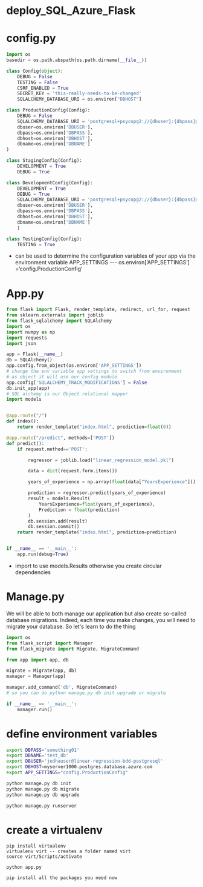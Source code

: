 # deploy_SQL_Azure_Flask

# config.py

```python
import os
basedir = os.path.abspath(os.path.dirname(__file__))

class Config(object):
    DEBUG = False
    TESTING = False
    CSRF_ENABLED = True
    SECRET_KEY = 'this-really-needs-to-be-changed'
    SQLALCHEMY_DATABASE_URI = os.environ["DBHOST"]

class ProductionConfig(Config):
    DEBUG = False
    SQLALCHEMY_DATABASE_URI = 'postgresql+psycopg2://{dbuser}:{dbpass}@{dbhost}/{dbname}'.format(
    dbuser=os.environ['DBUSER'],
    dbpass=os.environ['DBPASS'],
    dbhost=os.environ['DBHOST'],
    dbname=os.environ['DBNAME']
)

class StagingConfig(Config):
    DEVELOPMENT = True
    DEBUG = True

class DevelopmentConfig(Config):
    DEVELOPMENT = True
    DEBUG = True
    SQLALCHEMY_DATABASE_URI = 'postgresql+psycopg2://{dbuser}:{dbpass}@{dbhost}/{dbname}'.format(
    dbuser=os.environ['DBUSER'],
    dbpass=os.environ['DBPASS'],
    dbhost=os.environ['DBHOST'],
    dbname=os.environ['DBNAME']
    )

class TestingConfig(Config):
    TESTING = True
```

* can be used to determine the configuration variables of your app via the environment variable  APP_SETTINGS --- os.environ[‘APP_SETTINGS’] =’config.ProductionConfig’

# App.py 



```python
from flask import Flask, render_template, redirect, url_for, request
from sklearn.externals import joblib
from flask_sqlalchemy import SQLAlchemy
import os
import numpy as np
import requests
import json

app = Flask(__name__)
db = SQLAlchemy()
app.config.from_object(os.environ['APP_SETTINGS'])
# change the env variable app settings to switch from environment 
# as object it will use our config module
app.config['SQLALCHEMY_TRACK_MODIFICATIONS'] = False
db.init_app(app)
# SQL alchemy is our Object relational mapper
import models


@app.route("/")
def index():
    return render_template("index.html", prediction=float(0))

@app.route("/predict", methods=['POST'])
def predict():
    if request.method=='POST':

        regressor = joblib.load("linear_regression_model.pkl")

        data = dict(request.form.items())

        years_of_experience = np.array(float(data["YearsExperience"])).reshape(-1,1)

        prediction = regressor.predict(years_of_experience)
        result = models.Result(
            YearsExperience=float(years_of_experience),
            Prediction = float(prediction)
        )
        db.session.add(result)
        db.session.commit()
    return render_template("index.html", prediction=prediction)


if __name__ == '__main__':
    app.run(debug=True)
```

* import to use models.Results otherwise you create circular dependencies 

# Manage.py

We will be able to both manage our application but also create so-called database migrations. Indeed, each time you make changes, you will need to migrate your database. So let's learn to do the thing

```python
import os
from flask_script import Manager
from flask_migrate import Migrate, MigrateCommand

from app import app, db

migrate = Migrate(app, db)
manager = Manager(app)

manager.add_command('db', MigrateCommand)
# so you can do python manage.py db init upgrade or migrate 

if __name__ == '__main__':
    manager.run()
```

# define environment variables 

```bash
export DBPASS='something01'
export DBNAME='test_db'
export DBUSER='jedhauser@linear-regression-bdd-postgresql'
export DBHOST=myserver1000.postgres.database.azure.com 
export APP_SETTINGS="config.ProductionConfig"

python manage.py db init
python manage.py db migrate
python manage.py db upgrade

python manage.py runserver
```

# create a virtualenv 

```
pip install virtualenv 
virtualenv virt -- creates a folder named virt 
source virt/Scripts/activate

python app.py 

pip install all the packages you need now
```

